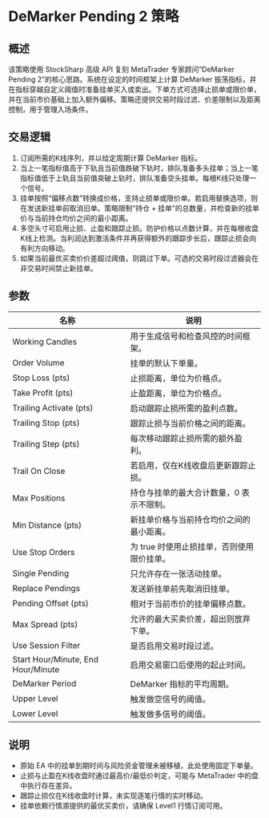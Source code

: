 # DeMarker Pending 2 策略

## 概述

该策略使用 StockSharp 高级 API 复刻 MetaTrader 专家顾问“DeMarker Pending 2”的核心思路。系统在设定的时间框架上计算 DeMarker 振荡指标，并在指标穿越自定义阈值时准备挂单买入或卖出。下单方式可选择止损单或限价单，并在当前市价基础上加入额外偏移。策略还提供交易时段过滤、价差限制以及距离控制，用于管理入场条件。

## 交易逻辑

1. 订阅所需的K线序列，并以给定周期计算 DeMarker 指标。
2. 当上一笔指标值高于下轨且当前值跌破下轨时，排队准备多头挂单；当上一笔指标值低于上轨且当前值突破上轨时，排队准备空头挂单。每根K线只处理一个信号。
3. 挂单按照“偏移点数”转换成价格，支持止损单或限价单。若启用替换选项，则在发送新挂单前取消旧单。策略限制“持仓 + 挂单”的总数量，并检查新的挂单价与当前持仓均价之间的最小距离。
4. 多空头寸可启用止损、止盈和跟踪止损。防护价格以点数计算，并在每根收盘K线上检测。当利润达到激活条件并再获得额外的跟踪步长后，跟踪止损会向有利方向移动。
5. 如果当前最优买卖价价差超过阈值，则跳过下单。可选的交易时段过滤器会在非交易时间禁止新挂单。

## 参数

| 名称 | 说明 |
| --- | --- |
| Working Candles | 用于生成信号和检查风控的时间框架。 |
| Order Volume | 挂单的默认下单量。 |
| Stop Loss (pts) | 止损距离，单位为价格点。 |
| Take Profit (pts) | 止盈距离，单位为价格点。 |
| Trailing Activate (pts) | 启动跟踪止损所需的盈利点数。 |
| Trailing Stop (pts) | 跟踪止损与当前价格之间的距离。 |
| Trailing Step (pts) | 每次移动跟踪止损所需的额外盈利。 |
| Trail On Close | 若启用，仅在K线收盘后更新跟踪止损。 |
| Max Positions | 持仓与挂单的最大合计数量，0 表示不限制。 |
| Min Distance (pts) | 新挂单价格与当前持仓均价之间的最小距离。 |
| Use Stop Orders | 为 true 时使用止损挂单，否则使用限价挂单。 |
| Single Pending | 只允许存在一张活动挂单。 |
| Replace Pendings | 发送新挂单前先取消旧挂单。 |
| Pending Offset (pts) | 相对于当前市价的挂单偏移点数。 |
| Max Spread (pts) | 允许的最大买卖价差，超出则放弃下单。 |
| Use Session Filter | 是否启用交易时段过滤。 |
| Start Hour/Minute, End Hour/Minute | 启用交易窗口后使用的起止时间。 |
| DeMarker Period | DeMarker 指标的平均周期。 |
| Upper Level | 触发做空信号的阈值。 |
| Lower Level | 触发做多信号的阈值。 |

## 说明

* 原始 EA 中的挂单到期时间与风险资金管理未被移植，此处使用固定下单量。
* 止损与止盈在K线收盘时通过最高价/最低价判定，可能与 MetaTrader 中的盘中执行存在差异。
* 跟踪止损仅在K线收盘时计算，未实现逐笔行情的实时移动。
* 挂单依赖行情源提供的最优买卖价，请确保 Level1 行情订阅可用。
